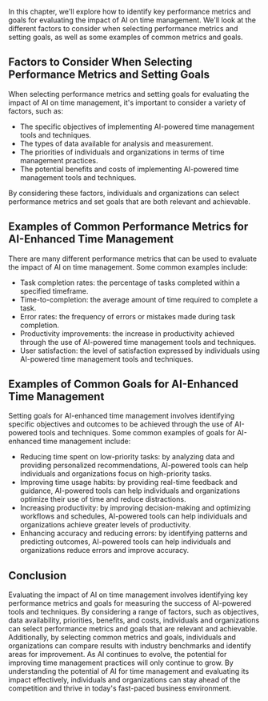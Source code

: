 
In this chapter, we'll explore how to identify key performance metrics and goals for evaluating the impact of AI on time management. We'll look at the different factors to consider when selecting performance metrics and setting goals, as well as some examples of common metrics and goals.

Factors to Consider When Selecting Performance Metrics and Setting Goals
------------------------------------------------------------------------

When selecting performance metrics and setting goals for evaluating the impact of AI on time management, it's important to consider a variety of factors, such as:

* The specific objectives of implementing AI-powered time management tools and techniques.
* The types of data available for analysis and measurement.
* The priorities of individuals and organizations in terms of time management practices.
* The potential benefits and costs of implementing AI-powered time management tools and techniques.

By considering these factors, individuals and organizations can select performance metrics and set goals that are both relevant and achievable.

Examples of Common Performance Metrics for AI-Enhanced Time Management
----------------------------------------------------------------------

There are many different performance metrics that can be used to evaluate the impact of AI on time management. Some common examples include:

* Task completion rates: the percentage of tasks completed within a specified timeframe.
* Time-to-completion: the average amount of time required to complete a task.
* Error rates: the frequency of errors or mistakes made during task completion.
* Productivity improvements: the increase in productivity achieved through the use of AI-powered time management tools and techniques.
* User satisfaction: the level of satisfaction expressed by individuals using AI-powered time management tools and techniques.

Examples of Common Goals for AI-Enhanced Time Management
--------------------------------------------------------

Setting goals for AI-enhanced time management involves identifying specific objectives and outcomes to be achieved through the use of AI-powered tools and techniques. Some common examples of goals for AI-enhanced time management include:

* Reducing time spent on low-priority tasks: by analyzing data and providing personalized recommendations, AI-powered tools can help individuals and organizations focus on high-priority tasks.
* Improving time usage habits: by providing real-time feedback and guidance, AI-powered tools can help individuals and organizations optimize their use of time and reduce distractions.
* Increasing productivity: by improving decision-making and optimizing workflows and schedules, AI-powered tools can help individuals and organizations achieve greater levels of productivity.
* Enhancing accuracy and reducing errors: by identifying patterns and predicting outcomes, AI-powered tools can help individuals and organizations reduce errors and improve accuracy.

Conclusion
----------

Evaluating the impact of AI on time management involves identifying key performance metrics and goals for measuring the success of AI-powered tools and techniques. By considering a range of factors, such as objectives, data availability, priorities, benefits, and costs, individuals and organizations can select performance metrics and goals that are relevant and achievable. Additionally, by selecting common metrics and goals, individuals and organizations can compare results with industry benchmarks and identify areas for improvement. As AI continues to evolve, the potential for improving time management practices will only continue to grow. By understanding the potential of AI for time management and evaluating its impact effectively, individuals and organizations can stay ahead of the competition and thrive in today's fast-paced business environment.
